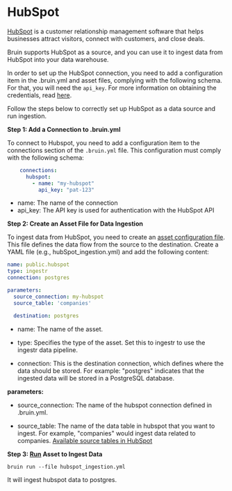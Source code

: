 # HubSpot
[HubSpot](https://www.hubspot.com/) is a customer relationship management software that helps businesses attract visitors, connect with customers, and close deals.

Bruin supports HubSpot as a source, and you can use it to ingest data from HubSpot into your data warehouse.

In order to set up the HubSpot connection, you need to add a configuration item in the .bruin.yml and asset files, complying with the following schema. For that, you will need the `api_key`. For more information on obtaining the credentials, read [here](https://dlthub.com/docs/dlt-ecosystem/verified-sources/hubspot#setup-guide).

Follow the steps below to correctly set up HubSpot as a data source and run ingestion.

**Step 1: Add a Connection to .bruin.yml**

To connect to Hubspot, you need to add a configuration item to the connections section of the `.bruin.yml` file. This configuration must comply with the following schema:

```yaml
    connections:
      hubspot:
        - name: "my-hubspot"
          api_key: "pat-123"
```
- name: The name of the connection
- api_key: The API key is used for authentication with the HubSpot API

**Step 2: Create an Asset File for Data Ingestion**

To ingest data from HubSpot, you need to create an [asset configuration file](https://bruin-data.github.io/bruin/assets/ingestr.html#template). This file defines the data flow from the source to the destination. Create a YAML file (e.g., hubSpot_ingestion.yml) and add the following content:

```yaml
name: public.hubspot
type: ingestr
connection: postgres

parameters:
  source_connection: my-hubspot
  source_table: 'companies'

  destination: postgres
```
- name: The name of the asset.

- type: Specifies the type of the asset. Set this to ingestr to use the ingestr data pipeline.

- connection: This is the destination connection, which defines where the data should be stored. For example: "postgres" indicates that the ingested data will be stored in a PostgreSQL database.

**parameters:**
- source_connection: The name of the hubspot connection defined in .bruin.yml.

- source_table: The name of the data table in hubspot that you want to ingest. For example, "companies" would ingest data related to companies. [Available source tables in HubSpot](https://bruin-data.github.io/ingestr/supported-sources/hubspot.html#tables)


**Step 3: [Run](https://bruin-data.github.io/bruin/commands/run.html) Asset to Ingest Data**
```
bruin run --file hubspot_ingestion.yml
```
It will ingest hubspot data to postgres.
